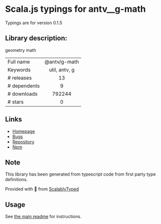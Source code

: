
# Scala.js typings for antv__g-math

Typings are for version 0.1.5

## Library description:
geometry math

|                    |                 |
| ------------------ | :-------------: |
| Full name          | @antv/g-math |
| Keywords           | util, antv, g |
| # releases         | 13 |
| # dependents       | 9 |
| # downloads        | 792244 |
| # stars            | 0 |

## Links
- [Homepage](https://github.com/antvis/util#readme)
- [Bugs](https://github.com/antvis/util/issues)
- [Repository](https://github.com/antvis/util)
- [Npm](https://www.npmjs.com/package/%40antv%2Fg-math)
    


## Note
This library has been generated from typescript code from first party type definitions.

Provided with :purple_heart: from [ScalablyTyped](https://github.com/oyvindberg/ScalablyTyped)

## Usage
See [the main readme](../../readme.md) for instructions.


